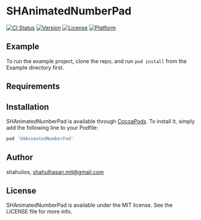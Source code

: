 # SHAnimatedNumberPad

[![CI Status](https://img.shields.io/travis/shahulios/SHAnimatedNumberPad.svg?style=flat)](https://travis-ci.org/shahulios/SHAnimatedNumberPad)
[![Version](https://img.shields.io/cocoapods/v/SHAnimatedNumberPad.svg?style=flat)](https://cocoapods.org/pods/SHAnimatedNumberPad)
[![License](https://img.shields.io/cocoapods/l/SHAnimatedNumberPad.svg?style=flat)](https://cocoapods.org/pods/SHAnimatedNumberPad)
[![Platform](https://img.shields.io/cocoapods/p/SHAnimatedNumberPad.svg?style=flat)](https://cocoapods.org/pods/SHAnimatedNumberPad)

## Example

To run the example project, clone the repo, and run `pod install` from the Example directory first.

## Requirements

## Installation

SHAnimatedNumberPad is available through [CocoaPods](https://cocoapods.org). To install
it, simply add the following line to your Podfile:

```ruby
pod 'SHAnimatedNumberPad'
```

## Author

shahulios, shahulhasan.mit@gmail.com

## License

SHAnimatedNumberPad is available under the MIT license. See the LICENSE file for more info.
